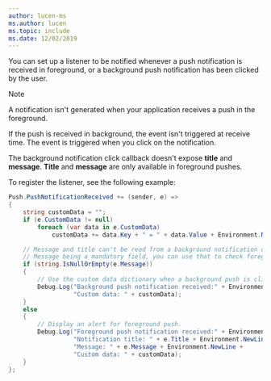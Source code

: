 ```yaml
---
author: lucen-ms
ms.author: lucen
ms.topic: include
ms.date: 12/02/2019
---
```


You can set up a listener to be notified whenever a push notification is received in foreground, or a background push notification has been clicked by the user.

> [!NOTE]
> A notification isn't generated when your application receives a push in the foreground.
>
> If the push is received in background, the event isn't triggered at receive time.
> The event is triggered when you click on the notification.
>
> The background notification click callback doesn't expose **title** and **message**.
> **Title** and **message** are only available in foreground pushes.

To register the listener, see the following example:

```csharp
Push.PushNotificationReceived += (sender, e) =>
{
    string customData = "";
    if (e.CustomData != null)
        foreach (var data in e.CustomData)
            customData += data.Key + " = " + data.Value + Environment.NewLine;

    // Message and title can't be read from a background notification object.
    // Message being a mandatory field, you can use that to check foreground vs background.
    if (string.IsNullOrEmpty(e.Message))
    {
        // Use the custom data dictionary when a background push is clicked.
        Debug.Log("Background push notification received:" + Environment.NewLine +
                  "Custom data: " + customData);
    }
    else
    {
        // Display an alert for foreground push.
        Debug.Log("Foreground push notification received:" + Environment.NewLine +
                  "Notification title: " + e.Title + Environment.NewLine +
                  "Message: " + e.Message + Environment.NewLine +
                  "Custom data: " + customData);
    }
};
```